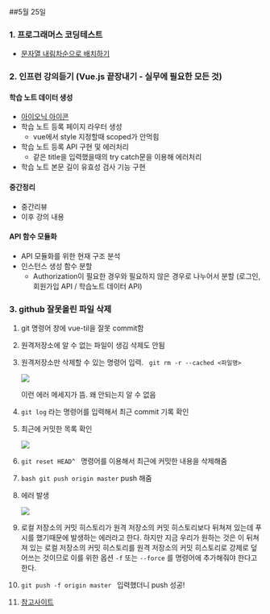 ##5월 25일
### 1. 프로그래머스 코딩테스트

 - [문자열 내림차순으로 배치하기](https://github.com/leemyungju9347/Algorithm/blob/master/Level_01/%EB%AC%B8%EC%9E%90%EC%97%B4%20%EB%82%B4%EB%A6%BC%EC%B0%A8%EC%88%9C%EC%9C%BC%EB%A1%9C%20%EB%B0%B0%EC%B9%98%ED%95%98%EA%B8%B0.html)

### 2. 인프런 강의듣기 (Vue.js 끝장내기 - 실무에 필요한 모든 것)
#### 학습 노트 데이터 생성
- [아이오닉 아이콘](https://ionicons.com/usage/)
 - 학습 노트 등록 페이지 라우터 생성
	 - vue에서 style 지정할때 scoped가 안먹힘
 - 학습 노트 등록 API 구현 및 에러처리
	- 같은 title을 입력했을때의 try catch문을 이용해 에러처리
 - 학습 노트 본문 길이 유효성 검사 기능 구현
#### 중간정리
 - 중간리뷰
 - 이후 강의 내용

#### API 함수 모듈화 

 - API 모듈화를 위한 현재 구조 분석
 - 인스턴스 생성 함수 분할
	 - Authorization이 필요한 경우와 필요하지 않은 경우로 나누어서 분할 (로그인, 회원가입 API / 학습노트 데이터 API)


### 3. github 잘못올린 파일 삭제
1.  git 명령어 창에 vue-til을 잘못 commit함
2.  원격저장소에 알 수 없는 파일이 생김 삭제도 안됨
3.  원격저장소만 삭제할 수 있는 명령어 입력. 
	```  git rm -r --cached <파일명> ```
	
	<img src="../img/githuberror01">
	
	이런 에러 메세지가 뜸. 왜 안되는지 알 수 없음 
	
4. ```git log``` 라는 명령어를 입력해서 최근 commit 기록 확인
5.  최근에 커밋한 목록 확인

	<img src="../img/githuberror02">
6. ```git reset HEAD^ ``` 명령어를 이용해서 최근에 커밋한 내용을 삭제해줌
7.  ```bash git push origin master```  push 해줌 
8.  에러 발생

	<img src="../img/githuberror03">
9. 로컬 저장소의 커밋 히스토리가 원격 저장소의 커밋 히스토리보다 뒤쳐져 있는데 푸시를 했기때문에 발생하는 에러라고 한다. 하지만 지금 우리가 원하는 것은 이 뒤쳐져 있는 로컬 저장소의 커밋 히스토리를 원격 저장소의 커밋 히스토리로 강제로 덮어쓰는 것이므로 이를 위한 옵션 `-f` 또는 `--force` 를 명령어에 추가해줘야 한다고 한다.
10. ```git push -f origin master ``` 입력했더니 push 성공!
11.  [참고사이트](https://jupiny.com/2019/03/19/revert-commits-in-remote-repository/)
	
